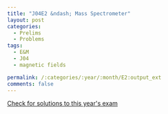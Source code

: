 ```yaml
---
title: "J04E2 &ndash; Mass Spectrometer"
layout: post
categories:
  - Prelims
  - Problems
tags:
  - E&M
  - J04
  - magnetic fields

permalink: /:categories/:year/:month/E2:output_ext
comments: false
---
```

<object data="2004J2E.pdf" type="application/pdf" width="100%" height="500"></object>
<div class="message"><a href='https://princetonprelim.com/prelim/12/'>Check for solutions to this year's exam</a></div>